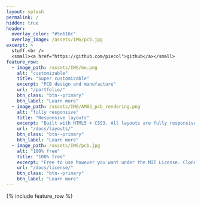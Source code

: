 ```yaml
---
layout: splash
permalink: /
hidden: true
header:
  overlay_color: "#5e616c"
  overlay_image: /assets/IMG/pcb.jpg
excerpt: >
  stuff.<br />
  <small><a href="https://github.com/piecol">github</a></small>
feature_row:
  - image_path: /assets/IMG/me.png
    alt: "customizable"
    title: "Super customizable"
    excerpt: "PCB design and manufacture"
    url: "/portfolio/"
    btn_class: "btn--primary"
    btn_label: "Learn more"
  - image_path: /assets/IMG/AM02_pcb_rendering.png
    alt: "fully responsive"
    title: "Responsive layouts"
    excerpt: "Built with HTML5 + CSS3. All layouts are fully responsive with helpers to augment your content."
    url: "/docs/layouts/"
    btn_class: "btn--primary"
    btn_label: "Learn more"
  - image_path: /assets/IMG/pcb.jpg
    alt: "100% free"
    title: "100% free"
    excerpt: "Free to use however you want under the MIT License. Clone it, fork it, customize it... whatever!"
    url: "/docs/license/"
    btn_class: "btn--primary"
    btn_label: "Learn more"      
---
```


{% include feature_row %}

